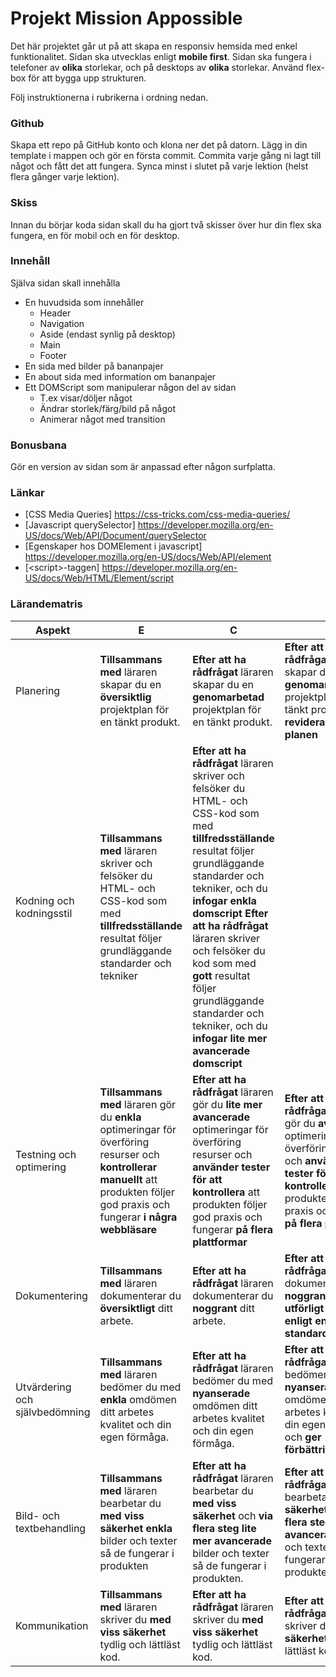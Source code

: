 # Projekt Mission Appossible #

Det här projektet går ut på att skapa en responsiv hemsida med enkel funktionalitet.
Sidan ska utvecklas enligt **mobile first**. 
Sidan ska fungera i telefoner av **olika** storlekar, och på desktops av **olika** storlekar.
Använd flex-box för att bygga upp strukturen.

Följ instruktionerna i rubrikerna i ordning nedan.

### Github ###

Skapa ett repo på GitHub konto och klona ner det på datorn.
Lägg in din template i mappen och gör en första commit.
Commita varje gång ni lagt till något och fått det att fungera.
Synca minst i slutet på varje lektion (helst flera gånger varje lektion).

### Skiss ###

Innan du börjar koda sidan skall du ha gjort två skisser över hur din flex ska fungera, 
en för mobil och en för desktop.


### Innehåll ###

Själva sidan skall innehålla

* En huvudsida som innehåller
    * Header
    * Navigation
    * Aside (endast synlig på desktop)
    * Main
    * Footer
* En sida med bilder på bananpajer
* En about sida med information om bananpajer
* Ett DOMScript som manipulerar någon del av sidan
    * T.ex visar/döljer något
    * Ändrar storlek/färg/bild på något
    * Animerar något med transition

### Bonusbana ###

Gör en version av sidan som är anpassad efter någon surfplatta.

### Länkar ###

* [CSS Media Queries] https://css-tricks.com/css-media-queries/
* [Javascript querySelector] https://developer.mozilla.org/en-US/docs/Web/API/Document/querySelector
* [Egenskaper hos DOMElement i javascript] https://developer.mozilla.org/en-US/docs/Web/API/element
* [\<script\>-taggen] https://developer.mozilla.org/en-US/docs/Web/HTML/Element/script



### Lärandematris ###

| Aspekt                         | E 																																 | C                         																																						   | A |
|--------------------------------|-----------------------------------------------------------------------------------------------------------------------------------|-------------------------------------------------------------------------------------------------------------------------------------------------------------------------------------|---|
|Planering	                     |<strong>Tillsammans med</strong> läraren skapar du en <strong>översiktlig</strong> projektplan för en tänkt produkt.	             |<strong>Efter att ha rådfrågat</strong> läraren skapar du en <strong>genomarbetad</strong> projektplan för en tänkt produkt. |	<strong>Efter att ha rådfrågat</strong> läraren skapar du en <strong>genomarbetad</strong> projektplan för en tänkt produkt, <strong>och reviderar vid behov planen</strong>
|Kodning och kodningsstil	     |<strong>Tillsammans med</strong> läraren skriver och felsöker du HTML- och CSS-kod som med <strong>tillfredsställande</strong> resultat följer grundläggande standarder och tekniker |	<strong>Efter att ha rådfrågat</strong> läraren skriver och felsöker du HTML- och CSS-kod som med <strong>tillfredsställande</strong> resultat följer grundläggande standarder och tekniker, och du <strong>infogar enkla domscript</strong>	<strong>Efter att ha rådfrågat</strong> läraren skriver och felsöker du kod som med <strong>gott</strong> resultat följer grundläggande standarder och tekniker, och du <strong>infogar lite mer avancerade domscript</strong>
|Testning och optimering	     |<strong>Tillsammans med</strong> läraren gör du <strong>enkla</strong> optimeringar för överföring resurser och <strong>kontrollerar manuellt</strong> att produkten följer god praxis och fungerar <strong>i några webbläsare</strong> |	<strong>Efter att ha rådfrågat</strong> läraren gör du <strong>lite mer avancerade</strong> optimeringar för överföring resurser och <strong>använder tester för att kontrollera</strong> att produkten följer god praxis och fungerar <strong>på flera plattformar</strong> |	<strong>Efter att ha rådfrågat</strong> läraren gör du <strong>avancerade</strong> optimeringar för överföring resurser och <strong>använder tester för att kontrollera</strong> att produkten följer god praxis och fungerar <strong>på flera plattformar</strong>
|Dokumentering	                 |<strong>Tillsammans med</strong> läraren dokumenterar du <strong>översiktligt</strong> ditt arbete. |	<strong>Efter att ha rådfrågat</strong> läraren dokumenterar du <strong>noggrant</strong> ditt arbete.|	<strong>Efter att ha rådfrågat</strong> läraren dokumenterar du <strong>noggrant</strong> och <strong>utförligt</strong> ditt arbete <strong>enligt en angiven standard</strong>.
|Utvärdering och självbedömning	 |<strong>Tillsammans med</strong> läraren bedömer du med <strong>enkla</strong> omdömen ditt arbetes kvalitet och din egen förmåga. |	<strong>Efter att ha rådfrågat</strong> läraren bedömer du med <strong>nyanserade</strong> omdömen ditt arbetes kvalitet och din egen förmåga. |	<strong>Efter att ha rådfrågat</strong> läraren bedömer du med <strong>nyanserade</strong> omdömen ditt arbetes kvalitet och din egen förmåga, och <strong>ger förbättringsförslag</strong>.
|Bild- och textbehandling	     |<strong>Tillsammans med</strong> läraren bearbetar du <strong>med viss säkerhet</strong> <strong>enkla</strong> bilder och texter så de fungerar i produkten |	<strong>Efter att ha rådfrågat</strong> läraren bearbetar du <strong>med viss säkerhet</strong> och <strong>via flera steg</strong> <strong>lite mer avancerade</strong> bilder och texter så de fungerar i produkten. |	<strong>Efter att ha rådfrågat</strong> läraren bearbetar du <strong>med säkerhet</strong> och <strong>via flera steg</strong> <strong>lite mer avancerade</strong> bilder och texter så de fungerar i produkten.
|Kommunikation	                 |<strong>Tillsammans med</strong> läraren skriver du <strong>med viss säkerhet</strong> tydlig och lättläst kod. |	<strong>Efter att ha rådfrågat</strong> läraren skriver du <strong>med viss säkerhet</strong> tydlig och lättläst kod. |	<strong>Efter att ha rådfrågat</strong> läraren skriver du <strong>med säkerhet</strong> tydlig och lättläst kod.